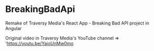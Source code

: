 # BreakingBadApi

Remake of Traversy Media's React App - Breaking Bad API project in Angular

Original video in Traversy Media's YouTube channel => 'https://youtu.be/YaioUnMw0mo
